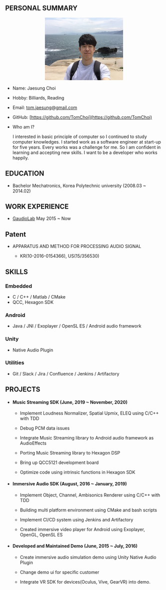 ## PERSONAL SUMMARY

<center><img src="./images/profile.jpeg" width="250" height="200"></center>

- Name: Jaesung Choi

- Hobby: Billiards, Reading

- Email: [tom.jaesung@gmail.com](tom.jaesung@gmail.com)

- GitHub: [https://github.com/TomChoi](https://github.com/TomChoi)

- Who am I?

  I interested in basic principle of computer so I continued to study computer knowledges. I started work as a software engineer at start-up for five years. Every works was a challenge for me. So I am confident in learning and accepting new skills. I want to be a developer who works happily.



## EDUCATION

  - Bachelor Mechatronics, Korea Polytechnic university (2008.03 ~ 2014.02)



## WORK EXPERIENCE

- [GaudioLab](gaudiolab.com) May 2015 ~ Now



## Patent

- APPARATUS AND METHOD FOR PROCESSING AUDIO SIGNAL

  - KR(10-2016-0154366), US(15/356530)



## SKILLS

### Embedded

- C / C++ / Matlab / CMake
- QCC, Hexagon SDK

### Android

- Java / JNI / Exoplayer / OpenSL ES / Android audio framework

### Unity

- Native Audio Plugin

### Utilities

- Git / Slack / Jira / Confluence / Jenkins / Artifactory



## PROJECTS

- #### Music Streaming SDK (June, 2019 ~ November, 2020)

  - Implement Loudness Normalizer, Spatial Upmix, ELEQ using C/C++ with TDD

  - Debug PCM data issues

  - Integrate Music Streaming library to Android audio framework as AudioEffects

  - Porting Music Streaming library to Hexagon DSP

  - Bring up QCC5121 development board

  - Optimize code using intrinsic functions in Hexagon SDK



- #### Immersive Audio SDK (August, 2016 ~ January, 2019)

  - Implement Object, Channel, Ambisonics Renderer using C/C++ with TDD

  - Building multi platform environment using CMake and bash scripts

  - Implement CI/CD system using Jenkins and Artifactory

  - Created immersive video player for Android using Exoplayer, OpenGL, OpenSL ES



- #### Developed and Maintained Demo (June, 2015 ~ July, 2016)

  - Create immersive audio simulation demo using Unity Native Audio Plugin

  - Change demo ui for specific customer

  - Integrate VR SDK for devices(Oculus, Vive, GearVR) into demo.
